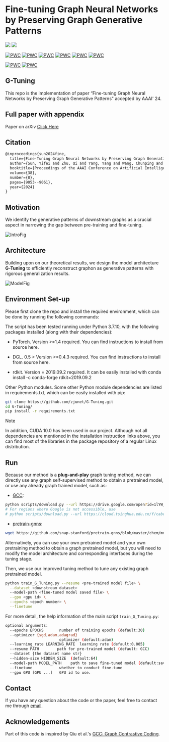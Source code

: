 # Fine-tuning Graph Neural Networks by Preserving Graph Generative Patterns
 <a href='https://aaai.org/aaai-conference/aaai-24-photos/'><img src='https://img.shields.io/badge/Conference-AAAI-magenta'></a> 
 <a href='https://github.com/horrible-dong/DNRT/blob/main/LICENSE'><img src='https://img.shields.io/badge/License-Apache--2.0-blue'></a> 

[![PWC](https://img.shields.io/endpoint.svg?url=https://paperswithcode.com/badge/fine-tuning-graph-neural-networks-by/graph-classification-on-enzymes)](https://paperswithcode.com/sota/graph-classification-on-enzymes?p=fine-tuning-graph-neural-networks-by)
[![PWC](https://img.shields.io/endpoint.svg?url=https://paperswithcode.com/badge/fine-tuning-graph-neural-networks-by/graph-classification-on-imdb-m)](https://paperswithcode.com/sota/graph-classification-on-imdb-m?p=fine-tuning-graph-neural-networks-by)
[![PWC](https://img.shields.io/endpoint.svg?url=https://paperswithcode.com/badge/fine-tuning-graph-neural-networks-by/graph-classification-on-msrc-21-per-class)](https://paperswithcode.com/sota/graph-classification-on-msrc-21-per-class?p=fine-tuning-graph-neural-networks-by)
[![PWC](https://img.shields.io/endpoint.svg?url=https://paperswithcode.com/badge/fine-tuning-graph-neural-networks-by/graph-classification-on-mutag)](https://paperswithcode.com/sota/graph-classification-on-mutag?p=fine-tuning-graph-neural-networks-by)
[![PWC](https://img.shields.io/endpoint.svg?url=https://paperswithcode.com/badge/fine-tuning-graph-neural-networks-by/graph-classification-on-proteins)](https://paperswithcode.com/sota/graph-classification-on-proteins?p=fine-tuning-graph-neural-networks-by)
[![PWC](https://img.shields.io/endpoint.svg?url=https://paperswithcode.com/badge/fine-tuning-graph-neural-networks-by/graph-classification-on-imdb-b)](https://paperswithcode.com/sota/graph-classification-on-imdb-b?p=fine-tuning-graph-neural-networks-by)

[![PWC](https://img.shields.io/endpoint.svg?url=https://paperswithcode.com/badge/fine-tuning-graph-neural-networks-by/graph-classification-on-bace)](https://paperswithcode.com/sota/graph-classification-on-bace?p=fine-tuning-graph-neural-networks-by)
[![PWC](https://img.shields.io/endpoint.svg?url=https://paperswithcode.com/badge/fine-tuning-graph-neural-networks-by/graph-classification-on-bbbp)](https://paperswithcode.com/sota/graph-classification-on-bbbp?p=fine-tuning-graph-neural-networks-by)
 
## G-Tuning
This repo is the implementation of paper “Fine-tuning Graph Neural Networks by Preserving Graph Generative Patterns" accepted by AAAI' 24.

## Full paper with appendix
Paper on arXiv [Click Here](https://arxiv.org/abs/2312.13583)


## Citation

```latex
@inproceedings{sun2024fine,
  title={Fine-Tuning Graph Neural Networks by Preserving Graph Generative Patterns},
  author={Sun, Yifei and Zhu, Qi and Yang, Yang and Wang, Chunping and Fan, Tianyu and Zhu, Jiajun and Chen, Lei},
  booktitle={Proceedings of the AAAI Conference on Artificial Intelligence},
  volume={38},
  number={8},
  pages={9053--9061},
  year={2024}
}
```


## Motivation
We identify the generative patterns of downstream graphs as a crucial aspect in narrowing the gap between pre-training and fine-tuning.

![IntroFig](./figs/intro_all_modified.png)

## Architecture
Building upon on our theoretical results, we design the model architecture **G-Tuning** to efficiently reconstruct graphon as generative patterns with rigorous generalization results.

![ModelFig](./figs/model.png)


## Environment Set-up

Please first clone the repo and install the required environment, which can be done by running the following commands:

The script has been tested running under Python 3.7.10, with the following packages installed (along with their dependencies):

- PyTorch. Version >=1.4 required. You can find instructions to install from source here.

- DGL. 0.5 > Version >=0.4.3 required. You can find instructions to install from source here.

- rdkit. Version = 2019.09.2 required. It can be easily installed with conda install -c conda-forge rdkit=2019.09.2

Other Python modules. Some other Python module dependencies are listed in requirements.txt, which can be easily installed with pip:

```bash
git clone https://github.com/zjunet/G-Tuning.git
cd G-Tuning/
pip install -r requirements.txt
```
> [!NOTE]
> In addition, CUDA 10.0 has been used in our project. Although not all dependencies are mentioned in the installation instruction links above, you can find most of the libraries in the package repository of a regular Linux distribution.


## Run
Because our method is a **plug-and-play** graph tuning method, we can directly use any graph self-supervised method to obtain a pretrained model, or use any already graph trained model, such as:
- [GCC](https://github.com/THUDM/GCC):
```bash
python scripts/download.py --url https://drive.google.com/open?id=1lYW_idy9PwSdPEC7j9IH5I5Hc7Qv-22- --path saved --fname pretrained.tar.gz
# For regions where Google is not accessible, use
# python scripts/download.py --url https://cloud.tsinghua.edu.cn/f/cabec37002a9446d9b20/?dl=1 --path saved --fname pretrained.tar.gz
```
- [pretrain-gnns](https://github.com/snap-stanford/pretrain-gnns.git):
```bash
wget https://github.com/snap-stanford/pretrain-gnns/blob/master/chem/model_gin/contextpred.pth
```

Alternatively, you can use your own pretrained model and your own pretraining method to obtain a graph pretrained model, but you will need to modify the model architecture and corresponding interfaces during the tuning stage.

Then, we use our improved tuning method to tune any existing graph pretrained model.
```bash
python train_G_Tuning.py --resume <pre-trained model file> \
  --dataset <downstream dataset>
  --model-path <fine-tuned model saved file> \
  --gpu <gpu id> \
  --epochs <epoch number> \
  --finetune
```
For more detail, the help information of the main script `train_G_Tuning.py`:

```bash
optional arguments:
  --epochs EPOCHS       number of training epochs (default:30)
  --optimizer {sgd,adam,adagrad}
                        optimizer (default:adam)
  --learning_rate LEARNING_RATE  learning rate (default:0.005)
  --resume PATH        path for pre-trained model (default: GCC)
  --dataset {the dataset name str}
  --hidden-size HIDDEN_SIZE  (default:64)
  --model-path MODEL_PATH    path to save fine-tuned model (default:saved)
  --finetune            whether to conduct fine-tune
  --gpu GPU [GPU ...]   GPU id to use.
```

## Contact
If you have any question about the code or the paper, feel free to contact me through [email](mailto:yifeisun@zju.edu.cn).

## Acknowledgements
Part of this code is inspired by Qiu et al.'s [GCC: Graph Contrastive Coding](https://github.com/THUDM/GCC).


